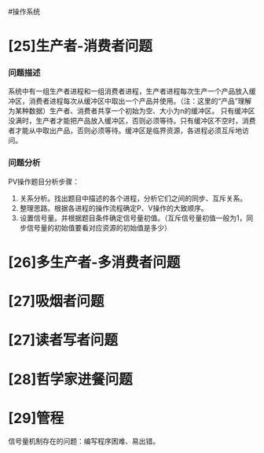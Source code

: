 #操作系统 
# [25]生产者-消费者问题
### 问题描述
系统中有一组生产者进程和一组消费者进程，生产者进程每次生产一个产品放入缓冲区，消费者进程每次从缓冲区中取出一个产品并使用。（注：这里的“产品”理解为某种数据）生产者、消费者共享一个初始为空、大小为n的缓冲区。
只有缓冲区没满时，生产者才能把产品放入缓冲区，否则必须等待。只有缓冲区不空时，消费者才能从中取出产品，否则必须等待。缓冲区是临界资源，各进程必须互斥地访问。

### 问题分析
PV操作题目分析步骤：
1. 关系分析。找出题目中描述的各个进程，分析它们之间的同步、互斥关系。
2. 整理思路。根据各进程的操作流程确定P、V操作的大致顺序。
3. 设置信号量。并根据题目条件确定信号量初值。（互斥信号量初值一般为1，同步信号量的初始值要看对应资源的初始值是多少）

# [26]多生产者-多消费者问题

# [27]吸烟者问题

# [27]读者写者问题

# [28]哲学家进餐问题
# [29]管程
信号量机制存在的问题：编写程序困难、易出错。
